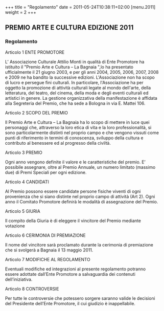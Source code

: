 +++
title = "Regolamento"
date = 2011-05-24T10:38:11+02:00
[menu.2011]
weight = 2
+++
## PREMIO ARTE E CULTURA EDIZIONE 2011

### Regolamento

Articolo 1
ENTE PROMOTORE

L’ Associazione Culturale Attilio Monti in qualità di Ente Promotore ha istituito il "Premio Arte e Cultura – La Bagnaia ",lo ha presentato ufficialmente il 21 giugno 2003, e per gli anni 2004, 2005, 2006, 2007, 2008 e 2009 ne ha bandito la successive edizioni.
L'Associazione non ha scopo di lucro e persegue fini culturali. In particolare, l'Associazione ha per oggetto la promozione di attività culturali legate al mondo dell'arte, della letteratura, del teatro, del cinema, della moda e degli eventi culturali ed artistici in genere.
La gestione organizzativa della manifestazione è affidata alla Segreteria del Premio, che ha sede a Bologna in via E. Mattei 106.

Articolo 2
SCOPO DEL PREMIO

Il Premio Arte e Cultura – La Bagnaia ha lo scopo di mettere in luce quei personaggi che, attraverso la loro etica di vita e la loro professionalità, si sono particolarmente distinti nel proprio campo e che vengono vissuti come punti di riferimento in termini di conoscenza, sviluppo della cultura e contributo al benessere ed al progresso della civiltà.

Articolo 3
PREMIO

Ogni anno vengono definite il valore e le caratteristiche del premio.
E’ possibile assegnare, oltre al Premio Annuale, un numero limitato (massimo due) di Premi Speciali per ogni edizione.

Articolo 4
CANDIDATI

Al Premio possono essere candidate persone fisiche viventi di ogni provenienza che si siano distinte nel proprio campo di attività (Art 2). Ogni anno il Comitato Promotore definirà le modalità di assegnazione del Premio.

Articolo 5
GIURIA

Il compito della Giuria è di eleggere il vincitore del Premio mediante votazione

Articolo 6
CERIMONIA DI PREMIAZIONE

Il nome del vincitore sarà proclamato durante la cerimonia di premiazione che si svolgerà a Bagnaia il 13 maggio 2011.

Articolo 7
MODIFICHE AL REGOLAMENTO

Eventuali modifiche ed integrazioni al presente regolamento potranno essere adottate dall’Ente Promotore a salvaguardia dei contenuti dell’iniziativa.

Articolo 8
CONTROVERSIE

Per tutte le controversie che potessero sorgere saranno valide le decisioni del Presidente dell’Ente Promotore, il cui giudizio è inappellabile.
